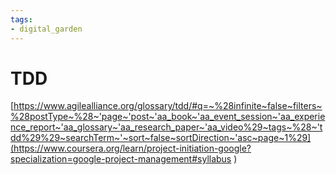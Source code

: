 ```yaml
---
tags: 
- digital_garden
---
```

# TDD
[https://www.agilealliance.org/glossary/tdd/#q=~%28infinite~false~filters~%28postType~%28~'page~'post~'aa_book~'aa_event_session~'aa_experience_report~'aa_glossary~'aa_research_paper~'aa_video%29~tags~%28~'tdd%29%29~searchTerm~'~sort~false~sortDirection~'asc~page~1%29](https://www.coursera.org/learn/project-initiation-google?specialization=google-project-management#syllabus )